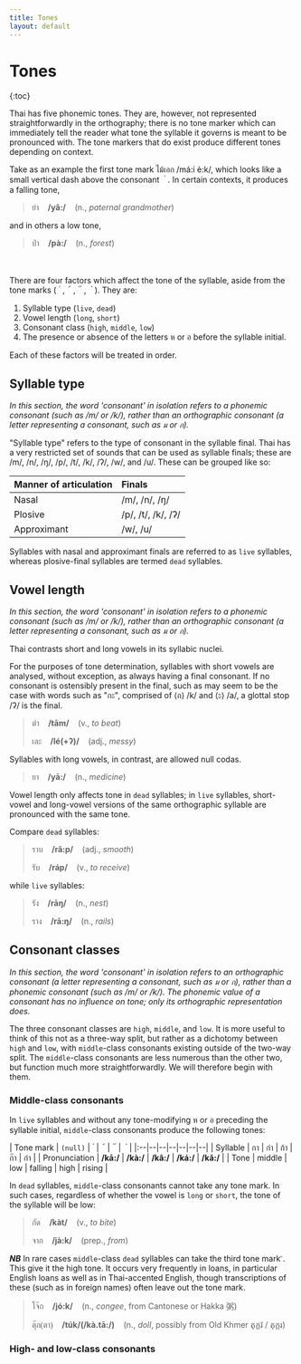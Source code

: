 ```yaml
---
title: Tones
layout: default
---
```



<link rel="preconnect" href="https://fonts.googleapis.com">
<link rel="preconnect" href="https://fonts.gstatic.com" crossorigin>
<link href="https://fonts.googleapis.com/css2?family=Sarabun:ital,wght@0,100;0,200;0,300;0,400;0,500;0,600;0,700;0,800;1,100;1,200;1,300;1,400;1,500;1,600;1,700;1,800&display=swap" rel="stylesheet">



# Tones

{:toc}

Thai has five phonemic tones. They are, however, not represented straightforwardly in the orthography; there is no tone marker which can immediately tell the reader what tone the syllable it governs is meant to be pronounced with. The tone markers that do exist produce different tones depending on context. 

Take as an example the first tone mark <span style='font-family: Sarabun; font-weight: 300'>ไม้เอก</span> /má:i è:k/, which looks like a small vertical dash above the consonant&nbsp;&nbsp;<span style='font-family: Sarabun; font-weight: 300, font-size:32px'> ่ </span>. In certain contexts, it produces a falling tone,

> <span style='font-family: Sarabun; font-weight: 300'>ย่า</span>&nbsp;&nbsp;&nbsp;&nbsp;**/yâ:/**&nbsp;&nbsp;&nbsp;&nbsp;(n., *paternal grandmother*) 

and in others a low tone,

> <span style='font-family: Sarabun; font-weight: 300'>ป่า</span>&nbsp;&nbsp;&nbsp;&nbsp;**/pà:/**&nbsp;&nbsp;&nbsp;&nbsp;(n., *forest*)

<br>
<br>
There are four factors which affect the tone of the syllable, aside from the tone marks (&nbsp;<span style='font-family: Sarabun; font-weight: 300, font-size:32px'> ่ </span>, &nbsp;<span style='font-family: Sarabun; font-weight: 300, font-size:32px'> ้ </span>, &nbsp;<span style='font-family: Sarabun; font-weight: 300, font-size:32px'> ๊ </span>, &nbsp;<span style='font-family: Sarabun; font-weight: 300, font-size:32px'> ๋ </span>). They are:


1. Syllable type (`live`, `dead`)
2. Vowel length (`long`, `short`)
3. Consonant class (`high`, `middle`, `low`)
4. The presence or absence of the letters ห or อ before the syllable initial.


Each of these factors will be treated in order.

## Syllable type

*In this section, the word 'consonant' in isolation refers to a phonemic consonant (such as /m/ or /k/), rather than an orthographic consonant (a letter representing a consonant, such as <span style='font-family: Sarabun; font-weight: 300'>ม</span> or <span style='font-family: Sarabun; font-weight: 300'>ก</span>).*

"Syllable type" refers to the type of consonant in the syllable final. Thai has a very restricted set of sounds that can be used as syllable finals; these are /m/, /n/, /ŋ/, /p/, /t/, /k/, /ʔ/, /w/, and /u/. These can be grouped like so:

|Manner of articulation| Finals |
|:--|:--|
| Nasal | /m/, /n/, /ŋ/ |
| Plosive | /p/, /t/, /k/, /ʔ/ |
| Approximant | /w/, /u/ |

Syllables with nasal and approximant finals are referred to as `live` syllables, whereas plosive-final syllables are termed `dead` syllables.

## Vowel length

*In this section, the word 'consonant' in isolation refers to a phonemic consonant (such as /m/ or /k/), rather than an orthographic consonant (a letter representing a consonant, such as <span style='font-family: Sarabun; font-weight: 300'>ม</span> or <span style='font-family: Sarabun; font-weight: 300'>ก</span>).*

Thai contrasts short and long vowels in its syllabic nuclei. 

For the purposes of tone determination, syllables with short vowels are analysed, without exception, as always having a final consonant. If no consonant is ostensibly present in the final, such as may seem to be the case with words such as "<span style='font-family: Sarabun; font-weight: 300'>กะ</span>", comprised of ⟨<span style='font-family: Sarabun; font-weight: 300'>ก</span>⟩ /k/ and ⟨<span style='font-family: Sarabun; font-weight: 300'>ะ</span>⟩ /a/, a glottal stop /ʔ/ is the final.

> <span style='font-family: Sarabun; font-weight: 300'>ตำ</span>&nbsp;&nbsp;&nbsp;&nbsp;**/tām/**&nbsp;&nbsp;&nbsp;&nbsp;(v., *to beat*)
>
> <span style='font-family: Sarabun; font-weight: 300'>เละ</span>&nbsp;&nbsp;&nbsp;&nbsp;**/lé(+ʔ)/**&nbsp;&nbsp;&nbsp;&nbsp;(adj., *messy*)

Syllables with long vowels, in contrast, are allowed null codas.

> <span style='font-family: Sarabun; font-weight: 300'>ยา</span>&nbsp;&nbsp;&nbsp;&nbsp;**/yā:/**&nbsp;&nbsp;&nbsp;&nbsp;(n., *medicine*)

Vowel length only affects tone in `dead` syllables; in `live` syllables,  short-vowel and long-vowel versions of the same orthographic syllable are pronounced with the same tone.

Compare `dead` syllables:
> <span style='font-family: Sarabun; font-weight: 300'>ราบ</span>&nbsp;&nbsp;&nbsp;&nbsp;**/râ:p/**&nbsp;&nbsp;&nbsp;&nbsp;(adj., *smooth*)
>
> <span style='font-family: Sarabun; font-weight: 300'>รับ</span>&nbsp;&nbsp;&nbsp;&nbsp;**/ráp/**&nbsp;&nbsp;&nbsp;&nbsp;(v., *to receive*)

while `live` syllables:
> <span style='font-family: Sarabun; font-weight: 300'>รัง</span>&nbsp;&nbsp;&nbsp;&nbsp;**/rāŋ/**&nbsp;&nbsp;&nbsp;&nbsp;(n., *nest*)
>
> <span style='font-family: Sarabun; font-weight: 300'>ราง</span>&nbsp;&nbsp;&nbsp;&nbsp;**/rā:ŋ/**&nbsp;&nbsp;&nbsp;&nbsp;(n., *rails*)


## Consonant classes

*In this section, the word 'consonant' in isolation refers to an orthographic consonant (a letter representing a consonant, such as <span style='font-family: Sarabun; font-weight: 300'>ม</span> or <span style='font-family: Sarabun; font-weight: 300'>ก</span>), rather than a phonemic consonant (such as /m/ or /k/). The phonemic value of a consonant has no influence on tone; only its orthographic representation does.*

The three consonant classes are `high`, `middle`, and `low`. It is more useful to think of this not as a three-way split, but rather as a dichotomy between `high` and `low`, with `middle`-class consonants existing outside of the two-way split. The `middle`-class consonants are less numerous than the other two, but function much more straightforwardly. We will therefore begin with them.

### Middle-class consonants  

In `live` syllables and without any tone-modifying <span style='font-family: Sarabun; font-weight: 300'>ห</span> or <span style='font-family: Sarabun; font-weight: 300'>อ</span> preceding the syllable initial, `middle`-class consonants produce the following tones:

| Tone mark | `(null)` |&nbsp;<span style='font-family: Sarabun; font-weight: 300, font-size:32px'> ่ </span> | &nbsp;<span style='font-family: Sarabun; font-weight: 300, font-size:32px'> ้ </span>| &nbsp;<span style='font-family: Sarabun; font-weight: 300, font-size:32px'> ๊ </span>| &nbsp;<span style='font-family: Sarabun; font-weight: 300, font-size:32px'> ๋ </span>|
|:--|--|--|--|--|--|--|
| Syllable | <span style='font-family: Sarabun; font-weight: 300'>กา</span> | <span style='font-family: Sarabun; font-weight: 300'>ก่า</span> | <span style='font-family: Sarabun; font-weight: 300'>ก้า</span> | <span style='font-family: Sarabun; font-weight: 300'>ก๊า</span> | <span style='font-family: Sarabun; font-weight: 300'>ก๋า</span> |
| Pronunciation | **/kā:/** | **/kà:/** | **/kâ:/** | **/ká:/** | **/kǎ:/** | 
| Tone | middle | low | falling | high | rising |



In `dead` syllables, `middle`-class consonants cannot take any tone mark.  In such cases, regardless of whether the vowel is `long` or `short`, the tone of the syllable will be low:

> <span style='font-family: Sarabun; font-weight: 300'>กัด</span>&nbsp;&nbsp;&nbsp;&nbsp;**/kàt/**&nbsp;&nbsp;&nbsp;&nbsp;(v., *to bite*)
>
> <span style='font-family: Sarabun; font-weight: 300'>จาก</span>&nbsp;&nbsp;&nbsp;&nbsp;**/jà:k/**&nbsp;&nbsp;&nbsp;&nbsp;(prep., *from*)


***NB*** In rare cases `middle`-class `dead` syllables can take the third tone mark `๊`. This give it the high tone. It occurs very frequently in loans, in particular English loans as well as in Thai-accented English, though transcriptions of these (such as in foreign names) often leave out the tone mark.

> <span style='font-family: Sarabun; font-weight: 300'>โจ๊ก</span>&nbsp;&nbsp;&nbsp;&nbsp;**/jó:k/**&nbsp;&nbsp;&nbsp;&nbsp;(n., *congee*, from Cantonese or Hakka 粥)
> 
> <span style='font-family: Sarabun; font-weight: 300'>ตุ๊ก(ตา)</span>&nbsp;&nbsp;&nbsp;&nbsp;**/túk/(/kà.tā:/)**&nbsp;&nbsp;&nbsp;&nbsp;(n., *doll*, possibly from Old Khmer តុក្តរ៑ / តុក្តរ)


### High- and low-class consonants  

